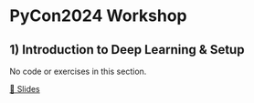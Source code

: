 # PyCon2024 Workshop

## 1) Introduction to Deep Learning & Setup

No code or exercises in this section.

[🔗 Slides](https://sebastianraschka.com/pdf/pycon2024/01_intro-to-deeplearning_compressed.pdf)
